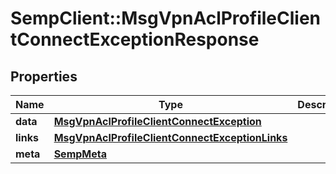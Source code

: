 # SempClient::MsgVpnAclProfileClientConnectExceptionResponse

## Properties
Name | Type | Description | Notes
------------ | ------------- | ------------- | -------------
**data** | [**MsgVpnAclProfileClientConnectException**](MsgVpnAclProfileClientConnectException.md) |  | [optional] 
**links** | [**MsgVpnAclProfileClientConnectExceptionLinks**](MsgVpnAclProfileClientConnectExceptionLinks.md) |  | [optional] 
**meta** | [**SempMeta**](SempMeta.md) |  | 


